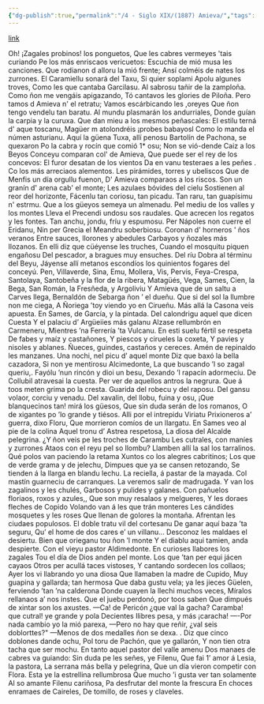 ```yaml
---
{"dg-publish":true,"permalink":"/4 - Siglo XIX/(1887) Amieva/","tags":["#Siglo_20","a1914","oriental","Frai_Domingo_Hevia_y_Prieto","escrito","Cangas_de_Onís","a1887","poema"]}
---
```


[link](https://hemerotecadigital.bne.es/hd/es/viewer?id=205d786a-e300-4bee-b956-900466e4693c&page=5)

Oh! ¡Zagales probinos! los ponguetos,
Que les cabres vermeyes 'tais curiando
Pe los más enriscaos vericuetos:
Escuchia de mió musa les canciones.
Que rodianon d alloru la mió frente;
Ansí colméis de nates los zurrones.
El Caramiellu sonará del Taxu,
Si quier soplami Apolu algunes troves,
Como les que cantaba Garcilasu.
Al sabrosu tañir de la zamploña.
Como ñon me vengáis apigazando,
Tó cantavos les glories de Piloña.
Pero tamos d Amieva n' el retratu;
Vamos escárbicando les ,oreyes
Que ñon tengo vendelu tan baratu.
Al mundu plasmarán los andurriales,
Donde guían la carpia y la curuxa.
Que dan mieu a los mesmos peñascales:
El estilu terná d' aque toscanu,
Magüer m atolondréis ¡probes babayosl
Como lo manda el númen asturianu.
Aquí la güena Tuxa, allí penosu
Bartolín de Pachona, se quexaron
Po la cabra y rocín que comió 1* osu;
Non se vió-dende Caiz a los Beyos
Conceyu comparan col' de Amieva,
Que puede ser el rey de los concevos:
El furor desatan de los vientos
Da en vanu testeraes a les peñes
. Co los más arreciaos alementos.
Les pirámides, torres y ubeliscos
Que de Menfis un día orgullu fuenon,
D' Amieva comparaos a los riscos.
Son un granín d' arena cab' el monte;
Les azulaes bóvides del cielu
Sostienen al reor del horizonte,
Fácenlu tan coriosu, tan picadu.
Tan raru, tan guapísimu n' estrmu.
Que a los güeyos semeya un almenadu.
Pel mediu de Ios valles y los montes
Lleva el Precendi undosu sos raudales.
Que acrecen los regatos y les fontes.
Tan anchu, jondu, fríu y espumosu.
Per Nápoles non cuerre el Eridanu,
Nin per Grecia el Meandru soberbiosu.
Coronan d' horneros ' ños veranos
Entre sauces, llorones y abedules
Carbayos y ñozales más Ilozanos.
En elli diz que cüéyense les truches,
Cuando el mosquitu piquen engañosu
Del pescador, a bragues muy ensuches.
Del ríu Dobra al términu del Beyu,
Jáyense allí metanos escondíos
los quinientos fogares del conceyú.
Pen, Villaverde, Sina, Emu, Mollera,
Vis, Pervis, Feya-Crespa, Santolaya,
Santobeña y la flor de la ribera,
Matagüés, Vega, Sames, Cien, la Bega,
San Román, la Fresñeda, y Argoliviu
Y Amieva que de un saltu a Carves llega,
Bernaldón de Sebarga ñon ’ el dueñu.
Que si del sol la llumbre non me ciega,
A Ñoriega ’toy viendo yo en Cirueñu.
Más allá la Casona veis apuesta.
En Sames, de García, y la pintada.
Del calondrigu aquel que dicen Cuesta
Y el palaciu d’ Argüeiies más galanu
Alzase rellumbrón en Carmeneru,
Mientres ’na Ferrería ’ta Vulcanu.
En esti suelu fértil se respeta
De fabes y maíz y castañones,
Y piescos y cirueles la coxeta,
Y pavies y nisoles y ablanes.
Ñueces, guindes, castaños y cereces.
Amén de repinaldo les manzanes.
Una nochi, nel picu d’ aquel monte
Diz que baxó la bella cazadora,
Si non ye mentirosu Alcimedonte,
La que buscando ’l so zagal queriu,.
Fayólu ’nun rincón y dioi un besu,
Dexando ’l rapacín adormecíu.
De Collubil atravesai la cuesta.
Per ver de aquellos antros la negrura.
Que á toos meten grima po la cresta.
Guarida del robecu y del raposu.
Del gansu volaor, corciu y venadu.
Del xavalin, del llobu, fuina y osu,
¡Que blanquecinos tan! mirá los güesos,
Que sin duda serán de los romanos,
O de xigantes po ’lo grande y tiésos.
Alli por el intrepidu Viriatu
Prixioneros a’ guerra, dixo Floru,
Que morrieron comíos de un llargatu.
En Sames veo al pie de la colina
Aquel tronu d’ Astrea respetosa,
La diosa del Alcalde pelegrina.
¿Y ñon veis pe les troches de Carambu
Les cutrales, con maníes y zurrones
Ataos con el reyu pel so llombu?
Llamben allí la sal los tarralinos.
Qué polos van paciendo la retama
Xuntos co los alegres cabritinos;
Los que de verde grama y de jelechu,
Dimpues que ya se cansen retozando,
Se tienden á la llarga en blandu lechu.
La reciella, á pastar de la mayada.
Col mastín guarneciu de carranques.
La veremos salir de madrugada.
Y van los zagalinos y les chulés,
Garbosos y pulides y galanes.
Con pañuelos floriaos, roxos y azules,,
Que son muy resalaos y melgueres,
Y les doraes fleches de Copido
Volando van á les que trán monteres
Les cándídes mosquetes y les roses
Que llenan de golores la montaña.
Afrentan les ciudaes populosos.
El doble tratu vil del cortesanu
De ganar aquí baza ’ta seguru,
Qu’ el home de dos cares e’ un villanu...
Desconoz les maldaes el desiertu.
Bien que orieganu tou ñon ’l monte
Y el diablu aqui tamien, anda despierte.
Con el vieyu pastor Aldimedonte.
En curioses llabores los zagales
Tou el día de Dios anden pel monte.
Los que ’tan per equi jácen cayaos
Otros per acullá taces vistoses,
Y cantando sordecen los collaos;
Ayer los vi llabrando yo una diosa
Que llamaben la madre de Cupido,
Muy guapina y gallarda; tan hermosa
Que daba gustu vela; ya les jieces
Güelen, ferviendo ’tan ’na calderona
Donde cuayen la llechi muchos veces,
Míralos rellanaos a’ nos instes.
Que el juebu perdonó, por toos saben
Que dimpués de xintar son los axustes.
—Ca! de Pericón ¿que val la gacha?
Caramba! que cutral! ye grande y pola
Decientes Ilibres pesa, y más ¡caracha!
—-Por nada cambio yo la mió parexa,
—Pero no hay que reñir, ¿val seis doblorttes?"
—Menos de dos medalles ñon se dexa.
. Diz que cinco doblones dande ochu,
Pol toru de Pachón, que ye gallarón,
Y non tien otra tacha que ser mochu.
En tanto aquel pastor del valle amenu
Dos manaes de cabres va guiando:
Sin duda pe les señes, ye Filenu,
Que fai 1’ amor á Lesia, la pastora,
La serrana más bella y pelegrina,
Que un día vieron competir con Flora.
Esta ye la estrellina rellumbrosa
Que mucho ’i gusta ver tan solamente
Al so amante Filenu cariñosa,
Pa desfrutar del monte la frescura
En choces enramaes de Caireles,
De tomillo, de roses y claveles. 